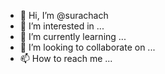 - 👋 Hi, I’m @surachach
- 👀 I’m interested in ...
- 🌱 I’m currently learning ...
- 💞️ I’m looking to collaborate on ...
- 📫 How to reach me ...

<!---
surachach/surachach is a ✨ special ✨ repository because its `README.md` (this file) appears on your GitHub profile.
You can click the Preview link to take a look at your changes.
--->
